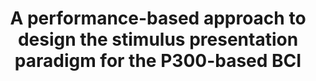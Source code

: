 ---
authors:
- firstname: Boyla
  institute: Duke University
  lastname: Mainsah
- firstname: Galen
  institute: Duke University
  lastname: Reeves
- firstname: Leslie
  institute: Duke University
  lastname: Collins
- firstname: Chandra
  lastname: Throckmorton&nbsp;
layout: refuses
researchgate: 310327220_A_performance-based_approach_to_design_the_stimulus_presentation_paradigm_for_the_P300-based_BCI
section: pre
title: A performance-based approach to design the stimulus presentation paradigm for
  the P300-based BCI
---